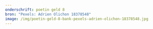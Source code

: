 ```yaml
---
onderschrift: poetin geld 8
bron: "Pexels: Adrien Olichon 18378548"
image: /img/poetin-geld-8-bank-pexels-adrien-olichon-18378548.jpg
---
```

